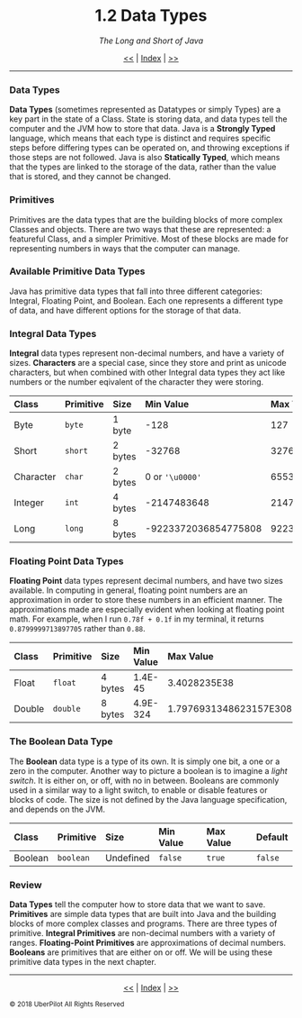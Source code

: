 <!-- Header -->
<h1 align='center'>1.2 Data Types</h1>
<p align='center'><em>The Long and Short of Java</em></p>
<p align='center'><a href='./classes.md'><<</a> | <a href='../readme.md'>Index</a> | <a href='./variables.md'>>></a></p>

---

<!-- Content -->
<!--### Bits and Bytes

If you are interested in learning in-depth how each variable is stored in memory, please take a look at [Appendix B: Bits and Bytes](#).--> 

### Data Types

**Data Types** (sometimes represented as Datatypes or simply Types) are a key part in the state of a Class. State is storing data, and data types tell the computer and the JVM how to store that data. Java is a **Strongly Typed** language, which means that each type is distinct and requires specific steps before differing types can be operated on, and throwing exceptions if those steps are not followed. Java is also **Statically Typed**, which means that the types are linked to the storage of the data, rather than the value that is stored, and they cannot be changed.

### Primitives

Primitives are the data types that are the building blocks of more complex Classes and objects. There are two ways that these are represented: a featureful Class, and a simpler Primitive. Most of these blocks are made for representing numbers in ways that the computer can manage.

### Available Primitive Data Types

Java has primitive data types that fall into three different categories: Integral, Floating Point, and Boolean. Each one represents a different type of data, and have different options for the storage of that data. 

### Integral Data Types

**Integral** data types represent non-decimal numbers, and have a variety of sizes. **Characters** are a special case, since they store and print as unicode characters, but when combined with other Integral data types they act like numbers or the number eqivalent of the character they were storing.  

| Class     | Primitive | Size    | Min Value            | Max Value           | Default    |
|:----------|:----------|:--------|:---------------------|:--------------------|:-----------|
| Byte      | `byte`    | 1 byte  | -128                 | 127                 | 0          |
| Short     | `short`   | 2 bytes | -32768               | 32767               | 0          |
| Character | `char`    | 2 bytes | 0 or `'\u0000'`      | 65536 or `'\uFFFF'` | `'\u0000'` |
| Integer   | `int`     | 4 bytes | -2147483648          | 2147483647          | 0          |
| Long      | `long`    | 8 bytes | -9223372036854775808 | 9223372036854775807 | 0L         |

### Floating Point Data Types

**Floating Point** data types represent decimal numbers, and have two sizes available. In computing in general, floating point numbers are an approximation in order to store these numbers in an efficient manner. The approximations made are especially evident when looking at floating point math. For example, when I run `0.78f + 0.1f` in my terminal, it returns `0.8799999713897705` rather than `0.88`.

| Class  | Primitive | Size    | Min Value | Max Value              | Default |
|:-------|:----------|:--------|:----------|:-----------------------|:--------|
| Float  | `float`   | 4 bytes | 1.4E-45   | 3.4028235E38           | 0.0f    |
| Double | `double`  | 8 bytes | 4.9E-324  | 1.7976931348623157E308 | 0.0d    |

### The Boolean Data Type

The **Boolean** data type is a type of its own. It is simply one bit, a one or a zero in the computer. Another way to picture a boolean is to imagine a *light switch*. It is either on, or off, with no in between. Booleans are commonly used in a similar way to a light switch, to enable or disable features or blocks of code. The size is not defined by the Java language specification, and depends on the JVM.

| Class   | Primitive | Size      | Min Value | Max Value | Default |
|:--------|:----------|:----------|:----------|:----------|:--------|
| Boolean | `boolean` | Undefined | `false`   | `true`    | `false` |

### Review

**Data Types** tell the computer how to store data that we want to save. **Primitives** are simple data types that are built into Java and the building blocks of more complex classes and programs. There are three types of primitive. **Integral Primitives** are non-decimal numbers with a variety of ranges. **Floating-Point Primitives** are approximations of decimal numbers. **Booleans** are primitives that are either on or off. We will be using these primitive data types in the next chapter.

<!-- Footer -->

---

<p align='center'><a href='./classes.md'><<</a> | <a href='../readme.md'>Index</a> | <a href='./variables.md'>>></a></p>

<sub>© 2018 UberPilot All Rights Reserved</sub>